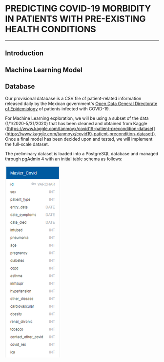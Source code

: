 # PREDICTING COVID-19 MORBIDITY IN PATIENTS WITH PRE-EXISTING HEALTH CONDITIONS 

----------


## Introduction


## Machine Learning Model


## Database
Our provisional database is a CSV file of patient-related information released daily by the Mexican government's [Open Data General Directorate of Epidemiology](https://www.gob.mx/salud/documentos/datos-abiertos-152127 "Open Data General Directorate of Epidemiology") of patients infected with COVID-19. 

For Machine Learning exploration, we will be using a subset of the data (1/1/2020-5/31/2020) that has been cleaned and obtained from Kaggle ([https://www.kaggle.com/tanmoyx/covid19-patient-precondition-dataset](https://www.kaggle.com/tanmoyx/covid19-patient-precondition-dataset)). Once a final model has been decided upon and tested, we will implement the full-scale dataset. 

The preliminary dataset is loaded into a PostgreSQL database and managed through pgAdmin 4 with an initial table schema as follows:

![master_covid_schema](Images_Alena/Database_Schema/master_covid_schema.PNG)

